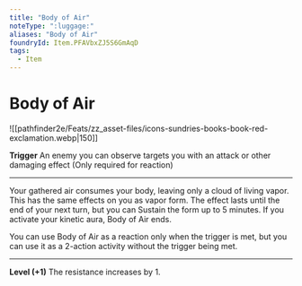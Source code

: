 ```yaml
---
title: "Body of Air"
noteType: ":luggage:"
aliases: "Body of Air"
foundryId: Item.PFAVbxZJ5S6GmAqD
tags:
  - Item
---
```


# Body of Air
![[pathfinder2e/Feats/zz_asset-files/icons-sundries-books-book-red-exclamation.webp|150]]

**Trigger** An enemy you can observe targets you with an attack or other damaging effect (Only required for reaction)

* * *

Your gathered air consumes your body, leaving only a cloud of living vapor. This has the same effects on you as vapor form. The effect lasts until the end of your next turn, but you can Sustain the form up to 5 minutes. If you activate your kinetic aura, Body of Air ends.

You can use Body of Air as a reaction only when the trigger is met, but you can use it as a 2-action activity without the trigger being met.

* * *

**Level (+1)** The resistance increases by 1.
